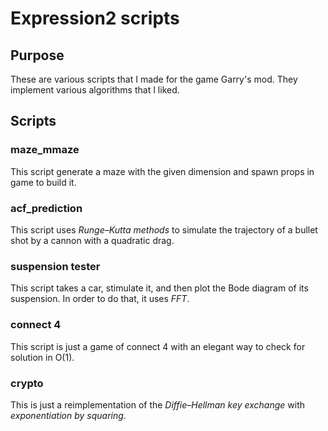 Expression2 scripts
===================

## Purpose

These are various scripts that I made for the game Garry's mod.
They implement various algorithms that I liked.

## Scripts

### maze_mmaze

This script generate a maze with the given dimension and spawn props in game to
build it.

### acf_prediction

This script uses *Runge–Kutta methods* to simulate the trajectory of a bullet shot
by a cannon with a quadratic drag.


### suspension tester

This script takes a car, stimulate it, and then plot the Bode diagram of its
suspension. In order to do that, it uses *FFT*.


### connect 4

This script is just a game of connect 4 with an elegant way to check for
solution in O(1).

### crypto

This is just a reimplementation of the *Diffie–Hellman key exchange* with
*exponentiation by squaring*.
